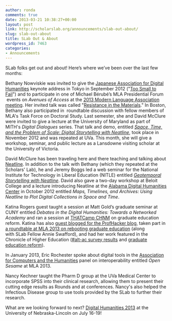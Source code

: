 ```yaml
---
author: ronda
comments: true
date: 2013-03-21 10:38:27+00:00
layout: post
link: http://scholarslab.org/announcements/slab-out-about/
slug: slab-out-about
title: SLab Out & About
wordpress_id: 7463
categories:
- Announcements
---
```


SLab folks get out and about! Here’s where we’ve been over the last few months:

Bethany Nowviskie was invited to give the [Japanese Association for Digital Humanities](http://www.jadh.org/jadh2012) keynote address in Tokyo in September 2012 ("[Too Small to Fail](http://nowviskie.org/2012/too-small-to-fail/)") and to participate in one of Michael Bérubé’s MLA Presidential Forum  events on _Avenues of Access_ at the [2013 Modern Language Association meeting](http://www.mla.org/convention). Her invited talk was called "[Resistance in the Materials](http://nowviskie.org/2013/resistance-in-the-materials/)." In Boston, Bethany also participated in  roundtable discussion with fellow members of MLA's Task Force on Doctoral Study. Last semester, she and David McClure were invited to give a lecture at the University of Maryland as part of MITH's _Digital Dialogues_ series. That talk and demo, entitled [_Space, Time, and the Problem of Scale: Digital Storytelling with Neatline_](http://mith.umd.edu/podcasts/bethany-nowviskie-and-david-mcclure-space-time-and-the-problem-of-scale-digital-storytelling-with-neatline/), took place in November 2012 and was repeated at UVa. This month, she will give a workshop, seminar, and public lecture as a Lansdowne visiting scholar at the University of Victoria.

David McClure has been traveling here and there teaching and talking about [Neatline](http://neatline.org). In addition to the talk with Bethany (which they repeated at the Scholars' Lab), he and Jeremy Boggs led a web seminar for the National Institute for Technology in Liberal Education (NITLE) entitled [_Geotemporal Storytelling with Neatline_](http://www.nitle.org/live/events/147-geotemporal-storytelling-with-neatline). David also gave a two-day workshop at Beloit College and a lecture introducing Neatline at the [Alabama Digital Humanities Center](http://www.lib.ua.edu/digitalhumanities) in October 2012 entitled _Maps, Timelines, and Archives: Using Neatline to Plot Digital Collections in Space and Time_.

Katina Rogers guest taught a session at Matt Gold’s graduate seminar at CUNY entitled _Debates in the Digital Humanities: Towards a Networked Academy_ and ran a session at [THATCamp CHNM](http://chnm2012.thatcamp.org/) on graduate education reform. Katina has also [guest blogged for the ProfHacker blog](http://chronicle.com/blogs/profhacker/graduate-education-reform/45043), taken part in [a roundtable at MLA 2013 on rebooting graduate education](http://katinarogers.com/2013/01/06/rebooting-graduate-training-mla/) (along with SLab Fellow Annie Swafford), and had her work featured in the Chronicle of Higher Education ([#alt-ac survey results](http://chronicle.com/article/In-Search-of-Hard-Data-on/134030/) and [graduate education reform](http://chronicle.com/blogs/conversation/2013/01/07/rebooting-graduate-education-in-the-humanities/)).

In January 2013, Eric Rochester spoke about digital tools in the [Association for Computers and the Humanities](http://ach.org) panel on interoperability entitled _Open Sesame_ at MLA 2013.

Nancy Kechner taught the Pharm D group at the UVa Medical Center to incorporate SPSS into their clinical research, allowing them to present their cutting edge results as Rounds and at conferences. Nancy's also helped the Infectious Disease group to use tools provided by the SLab to further their research.

What are we looking forward to next? [Digital Humanities 2013](dh2013.unl.edu) at the University of Nebraska-Lincoln on July 16-19!
